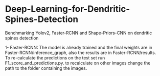# Deep-Learning-for-Dendritic-Spines-Detection
Benchmarking Yolov2, Faster-RCNN and Shape-Priors-CNN on dendritic spines detection

1- Faster-RCNN:
The model is already trained and the final weights are in Faster-RCNN/inference_graph, also the results are in Faster-RCNN/results.
To re-calculate the predictions on the test set run F1_score_and_predictions.py. to recalculate on other images change the path to the folder 
containing the images.
